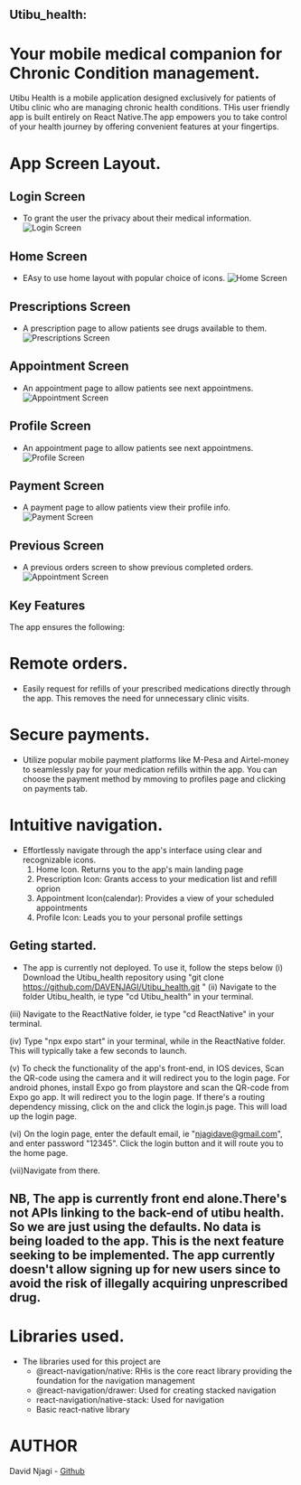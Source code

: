 ## Utibu_health:
# Your mobile medical companion for Chronic Condition management.

Utibu Health is a mobile application designed exclusively for patients of Utibu clinic who are managing chronic health conditions. THis user friendly app  is built entirely on React Native.The app empowers you to take control of your health journey by offering convenient features at your fingertips. 

# App Screen Layout.

## Login Screen
* To grant the user the privacy about their medical information.
![Login Screen](/pics/login.jpeg)

## Home Screen
* EAsy to use home layout with popular choice of icons.
![Home Screen](/pics/home.jpeg)

## Prescriptions Screen
* A prescription page to allow patients see drugs available to them.
![Prescriptions Screen](/pics/prescriptions.jpeg)

## Appointment Screen
* An appointment page to allow patients see next appointmens.
![Appointment Screen](/pics/appointments.jpeg)

## Profile Screen
* An appointment page to allow patients see next appointmens.
![Profile Screen](/pics/profile.jpeg)

## Payment Screen
* A payment page to allow patients view their profile info.
![Payment Screen](/pics/payment.jpeg)

## Previous Screen
* A previous orders screen to show previous completed orders.
![Appointment Screen](/pics/previous.jpeg)


## Key Features
The app ensures the following:
# Remote orders.
* Easily request for refills of your prescribed medications directly through the app. This removes the need for unnecessary clinic visits.

 # Secure payments.
* Utilize popular mobile payment platforms like M-Pesa and Airtel-money to seamlessly pay for your medication refills within the app. You can choose the payment method by mmoving to profiles page and clicking on payments tab.

 # Intuitive navigation.
* Effortlessly navigate through the app's interface using clear and recognizable icons.
    1. Home Icon. Returns you to the app's main landing page
    2. Prescription Icon: Grants access to your medication list and refill oprion
    3. Appointment Icon(calendar): Provides a view of your scheduled appointments 
    4. Profile Icon: Leads you to your personal profile settings

## Geting started.
* The app is currently not deployed. 
To use it, follow the steps below
(i) Download the Utibu_health repository using "git clone https://github.com/DAVENJAGI/Utibu_health.git
"
(ii) Navigate to the folder Utibu_health, ie type "cd Utibu_health" in your terminal.

(iii) Navigate to the ReactNative folder, ie type "cd ReactNative" in your terminal.

(iv) Type "npx expo start" in your terminal, while in the ReactNative folder. This will typically take a few seconds to launch.

(v) To check the functionality of the app's front-end, in IOS devices, Scan the QR-code using the camera and it will redirect you to the login page. For android phones, install Expo go from playstore and scan the QR-code from Expo go app. It will redirect you to the login page. If there's a routing dependency missing, click on the  and click the login.js page. This will load up the login page.

(vi) On the login page, enter the default email, ie "njagidave@gmail.com", and enter password "12345". Click the login button and it will route you to the home page.

(vii)Navigate from there.

## NB, The app is currently front end alone.There's not APIs linking to the back-end of utibu health. So we are just using the defaults. No data is being loaded to the app. This is the next feature seeking to be implemented. The app currently doesn't allow signing up for new users since to avoid the risk of illegally acquiring unprescribed drug.

# Libraries used.
* The libraries used for this project are
    * @react-navigation/native: RHis is the core react library providing the foundation for the navigation management
    * @react-navigation/drawer: Used for creating stacked navigation
    * react-navigation/native-stack: Used for navigation
    * Basic react-native library


# AUTHOR
David Njagi - [Github](https://github.com/DAVENJAGI)
